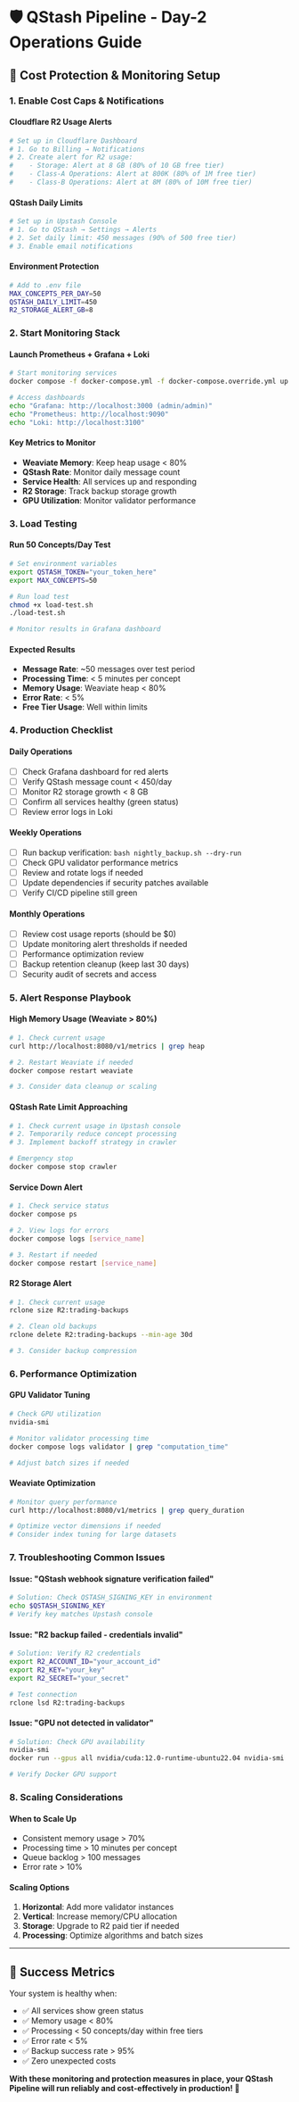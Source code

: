 # 🛡️ QStash Pipeline - Day-2 Operations Guide

## 🎯 Cost Protection & Monitoring Setup

### 1. Enable Cost Caps & Notifications

#### Cloudflare R2 Usage Alerts
```bash
# Set up in Cloudflare Dashboard
# 1. Go to Billing → Notifications
# 2. Create alert for R2 usage:
#    - Storage: Alert at 8 GB (80% of 10 GB free tier)
#    - Class-A Operations: Alert at 800K (80% of 1M free tier)
#    - Class-B Operations: Alert at 8M (80% of 10M free tier)
```

#### QStash Daily Limits
```bash
# Set up in Upstash Console
# 1. Go to QStash → Settings → Alerts
# 2. Set daily limit: 450 messages (90% of 500 free tier)
# 3. Enable email notifications
```

#### Environment Protection
```bash
# Add to .env file
MAX_CONCEPTS_PER_DAY=50
QSTASH_DAILY_LIMIT=450
R2_STORAGE_ALERT_GB=8
```

### 2. Start Monitoring Stack

#### Launch Prometheus + Grafana + Loki
```bash
# Start monitoring services
docker compose -f docker-compose.yml -f docker-compose.override.yml up -d

# Access dashboards
echo "Grafana: http://localhost:3000 (admin/admin)"
echo "Prometheus: http://localhost:9090"
echo "Loki: http://localhost:3100"
```

#### Key Metrics to Monitor
- **Weaviate Memory**: Keep heap usage < 80%
- **QStash Rate**: Monitor daily message count
- **Service Health**: All services up and responding
- **R2 Storage**: Track backup storage growth
- **GPU Utilization**: Monitor validator performance

### 3. Load Testing

#### Run 50 Concepts/Day Test
```bash
# Set environment variables
export QSTASH_TOKEN="your_token_here"
export MAX_CONCEPTS=50

# Run load test
chmod +x load-test.sh
./load-test.sh

# Monitor results in Grafana dashboard
```

#### Expected Results
- **Message Rate**: ~50 messages over test period
- **Processing Time**: < 5 minutes per concept
- **Memory Usage**: Weaviate heap < 80%
- **Error Rate**: < 5%
- **Free Tier Usage**: Well within limits

### 4. Production Checklist

#### Daily Operations
- [ ] Check Grafana dashboard for red alerts
- [ ] Verify QStash message count < 450/day
- [ ] Monitor R2 storage growth < 8 GB
- [ ] Confirm all services healthy (green status)
- [ ] Review error logs in Loki

#### Weekly Operations
- [ ] Run backup verification: `bash nightly_backup.sh --dry-run`
- [ ] Check GPU validator performance metrics
- [ ] Review and rotate logs if needed
- [ ] Update dependencies if security patches available
- [ ] Verify CI/CD pipeline still green

#### Monthly Operations
- [ ] Review cost usage reports (should be $0)
- [ ] Update monitoring alert thresholds if needed
- [ ] Performance optimization review
- [ ] Backup retention cleanup (keep last 30 days)
- [ ] Security audit of secrets and access

### 5. Alert Response Playbook

#### High Memory Usage (Weaviate > 80%)
```bash
# 1. Check current usage
curl http://localhost:8080/v1/metrics | grep heap

# 2. Restart Weaviate if needed
docker compose restart weaviate

# 3. Consider data cleanup or scaling
```

#### QStash Rate Limit Approaching
```bash
# 1. Check current usage in Upstash console
# 2. Temporarily reduce concept processing
# 3. Implement backoff strategy in crawler

# Emergency stop
docker compose stop crawler
```

#### Service Down Alert
```bash
# 1. Check service status
docker compose ps

# 2. View logs for errors
docker compose logs [service_name]

# 3. Restart if needed
docker compose restart [service_name]
```

#### R2 Storage Alert
```bash
# 1. Check current usage
rclone size R2:trading-backups

# 2. Clean old backups
rclone delete R2:trading-backups --min-age 30d

# 3. Consider backup compression
```

### 6. Performance Optimization

#### GPU Validator Tuning
```bash
# Check GPU utilization
nvidia-smi

# Monitor validator processing time
docker compose logs validator | grep "computation_time"

# Adjust batch sizes if needed
```

#### Weaviate Optimization
```bash
# Monitor query performance
curl http://localhost:8080/v1/metrics | grep query_duration

# Optimize vector dimensions if needed
# Consider index tuning for large datasets
```

### 7. Troubleshooting Common Issues

#### Issue: "QStash webhook signature verification failed"
```bash
# Solution: Check QSTASH_SIGNING_KEY in environment
echo $QSTASH_SIGNING_KEY
# Verify key matches Upstash console
```

#### Issue: "R2 backup failed - credentials invalid"
```bash
# Solution: Verify R2 credentials
export R2_ACCOUNT_ID="your_account_id"
export R2_KEY="your_key"
export R2_SECRET="your_secret"

# Test connection
rclone lsd R2:trading-backups
```

#### Issue: "GPU not detected in validator"
```bash
# Solution: Check GPU availability
nvidia-smi
docker run --gpus all nvidia/cuda:12.0-runtime-ubuntu22.04 nvidia-smi

# Verify Docker GPU support
```

### 8. Scaling Considerations

#### When to Scale Up
- Consistent memory usage > 70%
- Processing time > 10 minutes per concept
- Queue backlog > 100 messages
- Error rate > 10%

#### Scaling Options
1. **Horizontal**: Add more validator instances
2. **Vertical**: Increase memory/CPU allocation
3. **Storage**: Upgrade to R2 paid tier if needed
4. **Processing**: Optimize algorithms and batch sizes

---

## 🎯 Success Metrics

Your system is healthy when:
- ✅ All services show green status
- ✅ Memory usage < 80%
- ✅ Processing < 50 concepts/day within free tiers
- ✅ Error rate < 5%
- ✅ Backup success rate > 95%
- ✅ Zero unexpected costs

**With these monitoring and protection measures in place, your QStash Pipeline will run reliably and cost-effectively in production! 🚀**